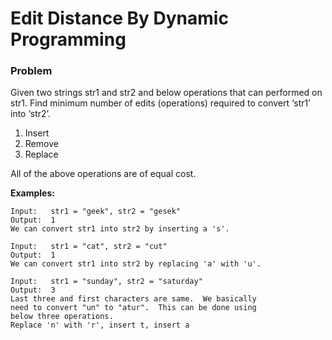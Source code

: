 # Edit Distance By Dynamic Programming

### Problem

Given two strings str1 and str2 and below operations that can performed on str1. Find minimum number of edits (operations) required to convert ‘str1’ into ‘str2’. 

1. Insert
2. Remove
3. Replace

All of the above operations are of equal cost. 

**Examples:** 

```
Input:   str1 = "geek", str2 = "gesek"
Output:  1
We can convert str1 into str2 by inserting a 's'.

Input:   str1 = "cat", str2 = "cut"
Output:  1
We can convert str1 into str2 by replacing 'a' with 'u'.

Input:   str1 = "sunday", str2 = "saturday"
Output:  3
Last three and first characters are same.  We basically
need to convert "un" to "atur".  This can be done using
below three operations. 
Replace 'n' with 'r', insert t, insert a
```